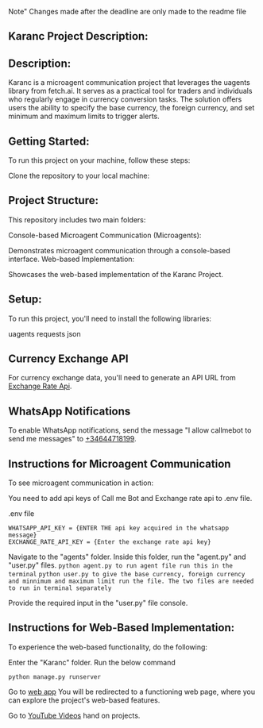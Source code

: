 Note" Changes made after the deadline are only made to the readme file

Karanc Project Description:
-----------------------

Description:
------------
Karanc is a microagent communication project that leverages the uagents library from fetch.ai. It serves as a practical tool for traders and individuals who regularly engage in currency conversion tasks. The solution offers users the ability to specify the base currency, the foreign currency, and set minimum and maximum limits to trigger alerts.

Getting Started:
---------------
To run this project on your machine, follow these steps:

Clone the repository to your local machine:


Project Structure:
------------------
This repository includes two main folders:

Console-based Microagent Communication (Microagents):

Demonstrates microagent communication through a console-based interface.
Web-based Implementation:

Showcases the web-based implementation of the Karanc Project.

Setup:
----------
To run this project, you'll need to install the following libraries:

uagents
requests
json

Currency Exchange API
------------------------
For currency exchange data, you'll need to generate an API URL from [Exchange Rate Api]('https://exchangeratesapi.io/').

WhatsApp Notifications
---------------------
To enable WhatsApp notifications, send the message "I allow callmebot to send me messages" to [+34644718199]('https://wa.me/+34644718199').


Instructions for Microagent Communication
------------------------------------------
To see microagent communication in action:

You need to add api keys of Call me Bot and Exchange rate api to .env file.

.env file
```
WHATSAPP_API_KEY = {ENTER THE api key acquired in the whatsapp message}
EXCHANGE_RATE_API_KEY = {Enter the exchange rate api key}
```
Navigate to the "agents" folder.
Inside this folder, run the "agent.py" and "user.py" files.
```python agent.py to run agent file run this in the terminal```
```python user.py to give the base currency, foreign currency and minnimum and maximum limit run the file. The two files are needed to run in terminal separately```

Provide the required input in the "user.py" file console.

Instructions for Web-Based Implementation:
-----------------------------------------
To experience the web-based functionality, do the following:

Enter the "Karanc" folder.
Run the below command
```
python manage.py runserver
```

Go  to [web app]('127.0.0.1/8000/Karanc')
You will be redirected to a functioning web page, where you can explore the project's web-based features.

Go to [YouTube Videos](https://youtu.be/vRRdwliWz-s?si=k5YvZV7KxoBQP5Am)
 hand on projects.

